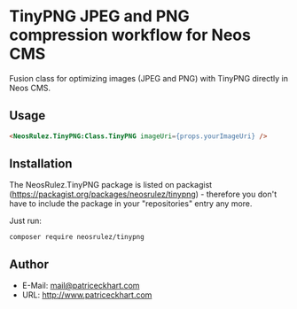# TinyPNG JPEG and PNG compression workflow for Neos CMS

Fusion class for optimizing images (JPEG and PNG) with TinyPNG directly in Neos CMS.


## Usage

```html
<NeosRulez.TinyPNG:Class.TinyPNG imageUri={props.yourImageUri} />
```


## Installation

The NeosRulez.TinyPNG package is listed on packagist (https://packagist.org/packages/neosrulez/tinypng) - therefore you don't have to include the package in your "repositories" entry any more.

Just run:

```
composer require neosrulez/tinypng
```


## Author

* E-Mail: mail@patriceckhart.com
* URL: http://www.patriceckhart.com
